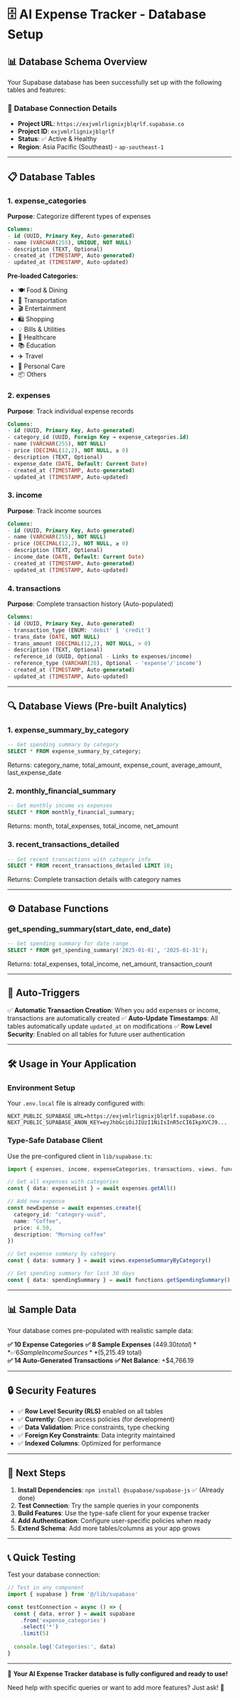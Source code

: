 # 🗄️ AI Expense Tracker - Database Setup

## 📊 Database Schema Overview

Your Supabase database has been successfully set up with the following tables and features:

### 🔗 **Database Connection Details**
- **Project URL**: `https://exjvmlrlignixjblqrlf.supabase.co`
- **Project ID**: `exjvmlrlignixjblqrlf`
- **Status**: ✅ Active & Healthy
- **Region**: Asia Pacific (Southeast) - `ap-southeast-1`

---

## 📋 **Database Tables**

### 1. **expense_categories**
**Purpose**: Categorize different types of expenses
```sql
Columns:
- id (UUID, Primary Key, Auto-generated)
- name (VARCHAR(255), UNIQUE, NOT NULL) 
- description (TEXT, Optional)
- created_at (TIMESTAMP, Auto-generated)
- updated_at (TIMESTAMP, Auto-updated)
```

**Pre-loaded Categories:**
- 🍽️ Food & Dining
- 🚗 Transportation  
- 🎬 Entertainment
- 🛍️ Shopping
- 💡 Bills & Utilities
- 🏥 Healthcare
- 📚 Education
- ✈️ Travel
- 💅 Personal Care
- 📦 Others

### 2. **expenses**
**Purpose**: Track individual expense records
```sql
Columns:
- id (UUID, Primary Key, Auto-generated)
- category_id (UUID, Foreign Key → expense_categories.id)
- name (VARCHAR(255), NOT NULL)
- price (DECIMAL(12,2), NOT NULL, ≥ 0)
- description (TEXT, Optional)
- expense_date (DATE, Default: Current Date)
- created_at (TIMESTAMP, Auto-generated)
- updated_at (TIMESTAMP, Auto-updated)
```

### 3. **income**
**Purpose**: Track income sources
```sql
Columns:
- id (UUID, Primary Key, Auto-generated)
- name (VARCHAR(255), NOT NULL)
- price (DECIMAL(12,2), NOT NULL, ≥ 0)
- description (TEXT, Optional)
- income_date (DATE, Default: Current Date)  
- created_at (TIMESTAMP, Auto-generated)
- updated_at (TIMESTAMP, Auto-updated)
```

### 4. **transactions**
**Purpose**: Complete transaction history (Auto-populated)
```sql
Columns:
- id (UUID, Primary Key, Auto-generated)
- transaction_type (ENUM: 'debit' | 'credit')
- trans_date (DATE, NOT NULL)
- trans_amount (DECIMAL(12,2), NOT NULL, > 0)
- description (TEXT, Optional)
- reference_id (UUID, Optional - Links to expenses/income)
- reference_type (VARCHAR(20), Optional - 'expense'/'income')
- created_at (TIMESTAMP, Auto-generated)
- updated_at (TIMESTAMP, Auto-updated)
```

---

## 🔍 **Database Views** (Pre-built Analytics)

### 1. **expense_summary_by_category**
```sql
-- Get spending summary by category
SELECT * FROM expense_summary_by_category;
```
Returns: category_name, total_amount, expense_count, average_amount, last_expense_date

### 2. **monthly_financial_summary** 
```sql  
-- Get monthly income vs expenses
SELECT * FROM monthly_financial_summary;
```
Returns: month, total_expenses, total_income, net_amount

### 3. **recent_transactions_detailed**
```sql
-- Get recent transactions with category info
SELECT * FROM recent_transactions_detailed LIMIT 10;
```
Returns: Complete transaction details with category names

---

## ⚙️ **Database Functions**

### **get_spending_summary(start_date, end_date)**
```sql
-- Get spending summary for date range
SELECT * FROM get_spending_summary('2025-01-01', '2025-01-31');
```
Returns: total_expenses, total_income, net_amount, transaction_count

---

## 🔄 **Auto-Triggers**

✅ **Automatic Transaction Creation**: When you add expenses or income, transactions are automatically created
✅ **Auto-Update Timestamps**: All tables automatically update `updated_at` on modifications
✅ **Row Level Security**: Enabled on all tables for future user authentication

---

## 🛠️ **Usage in Your Application**

### **Environment Setup**
Your `.env.local` file is already configured with:
```env
NEXT_PUBLIC_SUPABASE_URL=https://exjvmlrlignixjblqrlf.supabase.co
NEXT_PUBLIC_SUPABASE_ANON_KEY=eyJhbGciOiJIUzI1NiIsInR5cCI6IkpXVCJ9...
```

### **Type-Safe Database Client**
Use the pre-configured client in `lib/supabase.ts`:

```typescript
import { expenses, income, expenseCategories, transactions, views, functions } from '@/lib/supabase'

// Get all expenses with categories
const { data: expenseList } = await expenses.getAll()

// Add new expense
const newExpense = await expenses.create({
  category_id: "category-uuid",
  name: "Coffee",
  price: 4.50,
  description: "Morning coffee"
})

// Get expense summary by category  
const { data: summary } = await views.expenseSummaryByCategory()

// Get spending summary for last 30 days
const { data: spendingSummary } = await functions.getSpendingSummary()
```

---

## 📊 **Sample Data**

Your database comes pre-populated with realistic sample data:

**✅ 10 Expense Categories**
**✅ 8 Sample Expenses** ($449.30 total)
**✅ 6 Sample Income Sources** ($5,215.49 total)  
**✅ 14 Auto-Generated Transactions**
**✅ Net Balance**: +$4,766.19

---

## 🔒 **Security Features**

- ✅ **Row Level Security (RLS)** enabled on all tables
- ✅ **Currently**: Open access policies (for development)
- ✅ **Data Validation**: Price constraints, type checking
- ✅ **Foreign Key Constraints**: Data integrity maintained
- ✅ **Indexed Columns**: Optimized for performance

---

## 🚀 **Next Steps**

1. **Install Dependencies**: `npm install @supabase/supabase-js` ✅ (Already done)
2. **Test Connection**: Try the sample queries in your components
3. **Build Features**: Use the type-safe client for your expense tracker
4. **Add Authentication**: Configure user-specific policies when ready
5. **Extend Schema**: Add more tables/columns as your app grows

---

## 📞 **Quick Testing**

Test your database connection:

```typescript
// Test in any component
import { supabase } from '@/lib/supabase'

const testConnection = async () => {
  const { data, error } = await supabase
    .from('expense_categories')
    .select('*')
    .limit(5)
  
  console.log('Categories:', data)
}
```

---

🎉 **Your AI Expense Tracker database is fully configured and ready to use!**

Need help with specific queries or want to add more features? Just ask! 🚀